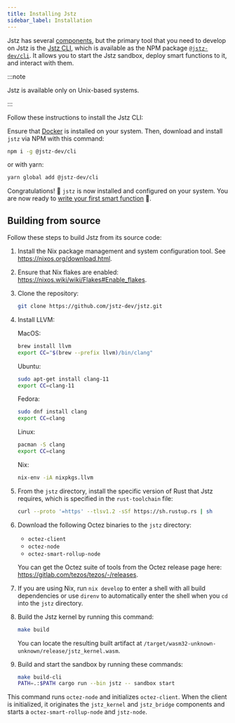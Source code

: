 ```yaml
---
title: Installing Jstz
sidebar_label: Installation
---
```


Jstz has several [components](/architecture/overview#components), but the primary tool that you need to develop on Jstz is the [Jstz CLI](/cli), which is available as the NPM package [`@jstz-dev/cli`](https://www.npmjs.com/package/@jstz-dev/cli).
It allows you to start the Jstz sandbox, deploy smart functions to it, and interact with them.

:::note

Jstz is available only on Unix-based systems.

:::

Follow these instructions to install the Jstz CLI:

Ensure that [Docker](https://docs.docker.com/get-docker/) is installed on your system.
Then, download and install `jstz` via NPM with this command:

```sh
npm i -g @jstz-dev/cli
```

or with yarn:

```sh
yarn global add @jstz-dev/cli
```

Congratulations! 🎉 `jstz` is now installed and configured on your system.
You are now ready to [write your first smart function](/quick_start) 🚀.

## Building from source

Follow these steps to build Jstz from its source code:

1. Install the Nix package management and system configuration tool.
   See https://nixos.org/download.html.

1. Ensure that Nix flakes are enabled: https://nixos.wiki/wiki/Flakes#Enable_flakes.

1. Clone the repository:

   ```sh
   git clone https://github.com/jstz-dev/jstz.git
   ```

1. Install LLVM:

   MacOS:

   ```sh
   brew install llvm
   export CC="$(brew --prefix llvm)/bin/clang"
   ```

   Ubuntu:

   ```sh
   sudo apt-get install clang-11
   export CC=clang-11
   ```

   Fedora:

   ```sh
   sudo dnf install clang
   export CC=clang
   ```

   Linux:

   ```sh Arch
   pacman -S clang
   export CC=clang
   ```

   Nix:

   ```sh
   nix-env -iA nixpkgs.llvm
   ```

1. From the `jstz` directory, install the specific version of Rust that Jstz requires, which is specified in the `rust-toolchain` file:

   ```sh
   curl --proto '=https' --tlsv1.2 -sSf https://sh.rustup.rs | sh
   ```

1. Download the following Octez binaries to the `jstz` directory:

   - `octez-client`
   - `octez-node`
   - `octez-smart-rollup-node`

   You can get the Octez suite of tools from the Octez release page here: https://gitlab.com/tezos/tezos/-/releases.

1. If you are using Nix, run `nix develop` to enter a shell with all build dependencies or use `direnv` to automatically enter the shell when you `cd` into the `jstz` directory.

1. Build the Jstz kernel by running this command:

   ```sh
   make build
   ```

   You can locate the resulting built artifact at `/target/wasm32-unknown-unknown/release/jstz_kernel.wasm`.

1. Build and start the sandbox by running these commands:

   ```sh
   make build-cli
   PATH=.:$PATH cargo run --bin jstz -- sandbox start
   ```

This command runs `octez-node` and initializes `octez-client`.
When the client is initialized, it originates the `jstz_kernel` and `jstz_bridge` components and starts a `octez-smart-rollup-node` and `jstz-node`.

